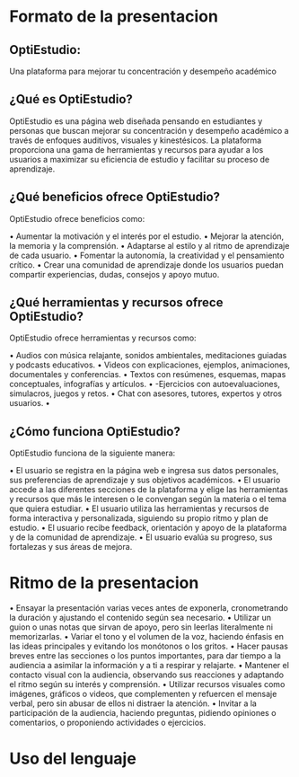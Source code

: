 # Formato de la presentacion
## OptiEstudio:
Una plataforma para mejorar tu concentración y desempeño académico 
## ¿Qué es OptiEstudio? 
OptiEstudio es una página web diseñada pensando en estudiantes y personas que buscan mejorar su concentración y desempeño académico a través de enfoques auditivos, visuales y kinestésicos. 
La plataforma proporciona una gama de herramientas y recursos para ayudar a los usuarios a maximizar su eficiencia de estudio y facilitar su proceso de aprendizaje. 
 
## ¿Qué beneficios ofrece OptiEstudio? 
OptiEstudio ofrece beneficios como: 
   
•	Aumentar la motivación y el interés por el estudio. • Mejorar la atención, la memoria y la comprensión. 
•	Adaptarse al estilo y al ritmo de aprendizaje de cada usuario. 
•	Fomentar la autonomía, la creatividad y el pensamiento crítico. 
•	Crear una comunidad de aprendizaje donde los usuarios puedan compartir experiencias, dudas, consejos y apoyo mutuo. 
 
## ¿Qué herramientas y recursos ofrece OptiEstudio? 
OptiEstudio ofrece herramientas y recursos como: 
 
•	Audios con música relajante, sonidos ambientales, meditaciones guiadas y podcasts educativos. 
•	Videos con explicaciones, ejemplos, animaciones, documentales y conferencias. 
•	Textos con resúmenes, esquemas, mapas conceptuales, infografías y artículos. 
•	-Ejercicios con autoevaluaciones, simulacros, juegos y retos. 
•	Chat con asesores, tutores, expertos y otros usuarios. 
•  
 
## ¿Cómo funciona OptiEstudio? 
OptiEstudio funciona de la siguiente manera: 
 
•	El usuario se registra en la página web e ingresa sus datos personales, sus preferencias de aprendizaje y sus objetivos académicos. 
•	El usuario accede a las diferentes secciones de la plataforma y elige las herramientas y recursos que más le interesen o le convengan según la materia o el tema que quiera estudiar. 
•	El usuario utiliza las herramientas y recursos de forma interactiva y personalizada, siguiendo su propio ritmo y plan de estudio. 
•	El usuario recibe feedback, orientación y apoyo de la plataforma y de la comunidad de aprendizaje. 
•	El usuario evalúa su progreso, sus fortalezas y sus áreas de mejora. 

# Ritmo de la presentacion 
•	Ensayar la presentación varias veces antes de exponerla, cronometrando la duración y ajustando el contenido según sea necesario. 
•	Utilizar un guion o unas notas que sirvan de apoyo, pero sin leerlas literalmente ni memorizarlas. 
•	Variar el tono y el volumen de la voz, haciendo énfasis en las ideas principales y evitando los monótonos o los gritos. 
•	Hacer pausas breves entre las secciones o los puntos importantes, para dar tiempo a la audiencia a asimilar la información y a ti a respirar y relajarte. 
•	Mantener el contacto visual con la audiencia, observando sus reacciones y adaptando el ritmo según su interés y comprensión. 
•	Utilizar recursos visuales como imágenes, gráficos o videos, que complementen y refuercen el mensaje verbal, pero sin abusar de ellos ni distraer la atención. 
•	Invitar a la participación de la audiencia, haciendo preguntas, pidiendo opiniones o comentarios, o proponiendo actividades o ejercicios. 

# Uso del lenguaje 
